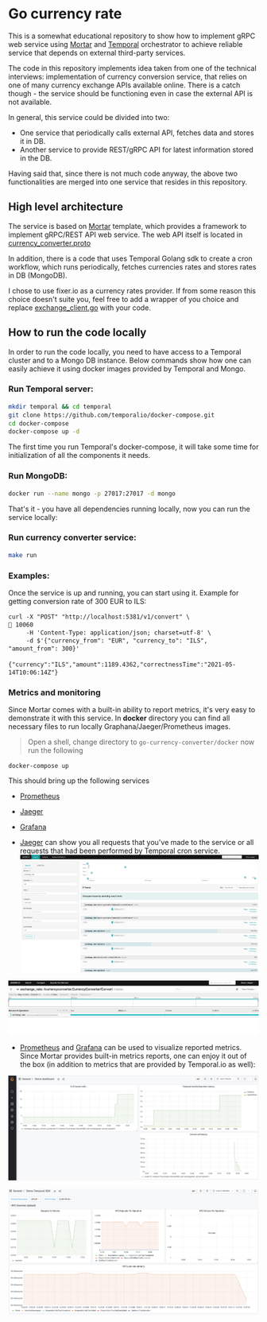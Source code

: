 # Go currency rate

This is a somewhat educational repository to show how to implement gRPC web service using 
[Mortar](https://github.com/go-masonry/mortar) and [Temporal](https://temporal.io/) orchestrator to achieve reliable
service that depends on external third-party services.

The code in this repository implements idea taken from one of the technical interviews: implementation of currency 
conversion service, that relies on one of many currency exchange APIs available online. There is a catch though - the 
service should be functioning even in case the external API is not available. 

In general, this service could be divided into two: 
* One service that periodically calls external API, fetches data and stores it in DB.
* Another service to provide REST/gRPC API for latest information stored in the DB.

Having said that, since there is not much code anyway, the above two functionalities are merged into one service that 
resides in this repository.


## High level architecture

The service is based on [Mortar](https://github.com/go-masonry/mortar) template, which provides a framework to implement 
gRPC/REST API web service. The web API itself is located in [currency_converter.proto](../blob/master/api/currency_converter.proto)

In addition, there is a code that uses Temporal Golang sdk to create a cron workflow, which runs periodically, fetches 
currencies rates and stores rates in DB (MongoDB).

I chose to use fixer.io as a currency rates provider. If from some reason this choice doesn't suite you, feel free to 
add a wrapper of you choice and replace [exchange_client.go](../blob/master/app/clients/exchange_client.go) with your code.
 

## How to run the code locally

In order to run the code locally, you need to have access to a Temporal cluster and to a Mongo DB instance.
Below commands show how one can easily achieve it using docker images provided by Temporal and Mongo.

### Run Temporal server:
```bash
mkdir temporal && cd temporal
git clone https://github.com/temporalio/docker-compose.git
cd docker-compose
docker-compose up -d
```
The first time you run Temporal's docker-compose, it will take some time for initialization of all the components it needs.

### Run MongoDB:
```bash
docker run --name mongo -p 27017:27017 -d mongo
```

That's it - you have all dependencies running locally, now you can run the service locally:

### Run currency converter service:
```bash
make run
```

### Examples:

Once the service is up and running, you can start using it.
Example for getting conversion rate of 300 EUR to ILS:
```shell script
curl -X "POST" "http://localhost:5381/v1/convert" \                                                                                                                                                                                                                 10060
     -H 'Content-Type: application/json; charset=utf-8' \
     -d $'{"currency_from": "EUR", "currency_to": "ILS", "amount_from": 300}'

{"currency":"ILS","amount":1189.4362,"correctnessTime":"2021-05-14T10:06:14Z"}     
```


### Metrics and monitoring

Since Mortar comes with a built-in ability to report metrics, it's very easy to demonstrate it with this service.
In **docker** directory you can find all necessary files to run locally Graphana/Jaeger/Prometheus images.

> Open a shell, change directory to `go-currency-converter/docker` now run the following
```shell script
docker-compose up
``` 

This should bring up the following services

* [Prometheus](http://localhost:9090)
* [Jaeger](http://localhost:16686)
* [Grafana](http://localhost:3000)

* [Jaeger](http://localhost:16686) can show you all requests that you've made to the service or all requests that had been performed by Temporal cron service.
![jaeger](images/jaeger.png)
  
![jaeger-convert](images/jaeger-convert.png)

* [Prometheus](http://localhost:9090) and [Grafana](http://localhost:3000) can be used to visualize reported metrics.
Since Mortar provides built-in metrics reports, one can enjoy it out of the box (in addition to metrics that are provided by Temporal.io as well):
  
![grafana](images/grafana.png)

![grafana-temporal](images/grafana-temporal.png)